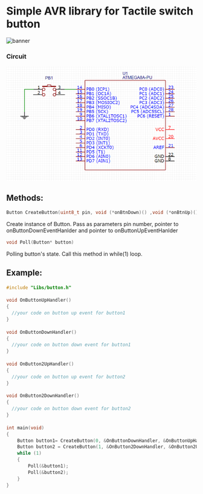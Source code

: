 # Simple AVR library for Tactile switch button
![banner](https://images-na.ssl-images-amazon.com/images/I/41rmOttqzlL._SX342_.jpg)

### Circuit
![Banner](https://github.com/Alexandervelilyaev/TactileSwitchButton/blob/master/circuit.png?raw=true)


## Methods:

```c 
Button CreateButton(uint8_t pin, void (*onBtnDown)() ,void (*onBtnUp)())
``` 
Create instance of Button. Pass as parameters pin number, pointer to onButtonDownEventHanlder and pointer to onButtonUpEventHanlder

```c
void Poll(Button* button)
``` 
Polling button's state. Call this method in while(1) loop.


## Example:

```c 
#include "Libs/button.h"

void OnButtonUpHandler()
{
  //your code on button up event for button1
}

void OnButtonDownHandler()
{
  //your code on button down event for button1
}

void OnButton2UpHandler()
{
  //your code on button up event for button2
}

void OnButton2DownHandler()
{
  //your code on button down event for button2
}

int main(void)
{
	Button button1= CreateButton(0, &OnButtonDownHandler, &OnButtonUpHandler);
	Button button2 = CreateButton(1, &OnButton2DownHandler, &OnButton2UpHandler);
	while (1)
	{
		Poll(&button1);
		Poll(&button2);
	}
}
``` 
